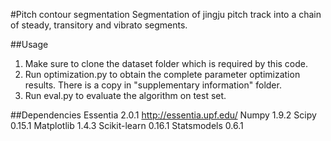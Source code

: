 #Pitch contour segmentation
Segmentation of jingju pitch track into a chain of steady, transitory and vibrato segments.

##Usage
1. Make sure to clone the dataset folder which is required by this code.
2. Run optimization.py to obtain the complete parameter optimization results. There is a copy in "supplementary information" folder.
3. Run eval.py to evaluate the algorithm on test set.

##Dependencies
Essentia 2.0.1 http://essentia.upf.edu/
Numpy 1.9.2
Scipy 0.15.1
Matplotlib 1.4.3
Scikit-learn 0.16.1
Statsmodels 0.6.1  

